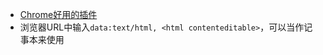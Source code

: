 * [Chrome好用的插件](http://note.youdao.com/noteshare?id=530c5fcc0dfba1feadf26748cce65666&sub=wcp1583414597450563)
* 浏览器URL中输入`data:text/html, <html contenteditable>`，可以当作记事本来使用
